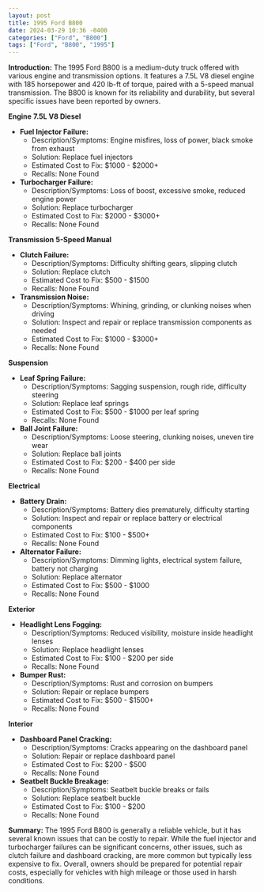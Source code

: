 ```yaml
---
layout: post
title: 1995 Ford B800
date: 2024-03-29 10:36 -0400
categories: ["Ford", "B800"]
tags: ["Ford", "B800", "1995"]
---
```

**Introduction:**
The 1995 Ford B800 is a medium-duty truck offered with various engine and transmission options. It features a 7.5L V8 diesel engine with 185 horsepower and 420 lb-ft of torque, paired with a 5-speed manual transmission. The B800 is known for its reliability and durability, but several specific issues have been reported by owners.

**Engine**
**7.5L V8 Diesel**
- **Fuel Injector Failure:**
    - Description/Symptoms: Engine misfires, loss of power, black smoke from exhaust
    - Solution: Replace fuel injectors
    - Estimated Cost to Fix: $1000 - $2000+
    - Recalls: None Found
- **Turbocharger Failure:**
    - Description/Symptoms: Loss of boost, excessive smoke, reduced engine power
    - Solution: Replace turbocharger
    - Estimated Cost to Fix: $2000 - $3000+
    - Recalls: None Found

**Transmission**
**5-Speed Manual**
- **Clutch Failure:**
    - Description/Symptoms: Difficulty shifting gears, slipping clutch
    - Solution: Replace clutch
    - Estimated Cost to Fix: $500 - $1500
    - Recalls: None Found
- **Transmission Noise:**
    - Description/Symptoms: Whining, grinding, or clunking noises when driving
    - Solution: Inspect and repair or replace transmission components as needed
    - Estimated Cost to Fix: $1000 - $3000+
    - Recalls: None Found

**Suspension**
- **Leaf Spring Failure:**
    - Description/Symptoms: Sagging suspension, rough ride, difficulty steering
    - Solution: Replace leaf springs
    - Estimated Cost to Fix: $500 - $1000 per leaf spring
    - Recalls: None Found
- **Ball Joint Failure:**
    - Description/Symptoms: Loose steering, clunking noises, uneven tire wear
    - Solution: Replace ball joints
    - Estimated Cost to Fix: $200 - $400 per side
    - Recalls: None Found

**Electrical**
- **Battery Drain:**
    - Description/Symptoms: Battery dies prematurely, difficulty starting
    - Solution: Inspect and repair or replace battery or electrical components
    - Estimated Cost to Fix: $100 - $500+
    - Recalls: None Found
- **Alternator Failure:**
    - Description/Symptoms: Dimming lights, electrical system failure, battery not charging
    - Solution: Replace alternator
    - Estimated Cost to Fix: $500 - $1000
    - Recalls: None Found

**Exterior**
- **Headlight Lens Fogging:**
    - Description/Symptoms: Reduced visibility, moisture inside headlight lenses
    - Solution: Replace headlight lenses
    - Estimated Cost to Fix: $100 - $200 per side
    - Recalls: None Found
- **Bumper Rust:**
    - Description/Symptoms: Rust and corrosion on bumpers
    - Solution: Repair or replace bumpers
    - Estimated Cost to Fix: $500 - $1500+
    - Recalls: None Found

**Interior**
- **Dashboard Panel Cracking:**
    - Description/Symptoms: Cracks appearing on the dashboard panel
    - Solution: Repair or replace dashboard panel
    - Estimated Cost to Fix: $200 - $500
    - Recalls: None Found
- **Seatbelt Buckle Breakage:**
    - Description/Symptoms: Seatbelt buckle breaks or fails
    - Solution: Replace seatbelt buckle
    - Estimated Cost to Fix: $100 - $200
    - Recalls: None Found

**Summary:**
The 1995 Ford B800 is generally a reliable vehicle, but it has several known issues that can be costly to repair. While the fuel injector and turbocharger failures can be significant concerns, other issues, such as clutch failure and dashboard cracking, are more common but typically less expensive to fix. Overall, owners should be prepared for potential repair costs, especially for vehicles with high mileage or those used in harsh conditions.
